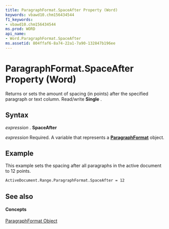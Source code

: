 ```yaml
---
title: ParagraphFormat.SpaceAfter Property (Word)
keywords: vbawd10.chm156434544
f1_keywords:
- vbawd10.chm156434544
ms.prod: WORD
api_name:
- Word.ParagraphFormat.SpaceAfter
ms.assetid: 804ffaf6-8a74-22a1-7a90-132847b196ee
---
```



# ParagraphFormat.SpaceAfter Property (Word)

Returns or sets the amount of spacing (in points) after the specified paragraph or text column. Read/write  **Single** .


## Syntax

 _expression_ . **SpaceAfter**

 _expression_ Required. A variable that represents a **[ParagraphFormat](paragraphformat-object-word.md)** object.


## Example

This example sets the spacing after all paragraphs in the active document to 12 points.


```vb
ActiveDocument.Range.ParagraphFormat.SpaceAfter = 12
```


## See also


#### Concepts


[ParagraphFormat Object](paragraphformat-object-word.md)

